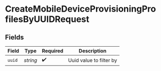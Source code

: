 # CreateMobileDeviceProvisioningProfilesByUUIDRequest


## Fields

| Field                   | Type                    | Required                | Description             |
| ----------------------- | ----------------------- | ----------------------- | ----------------------- |
| `uuid`                  | *string*                | :heavy_check_mark:      | Uuid value to filter by |